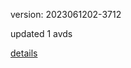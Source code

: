 version: 2023061202-3712

updated 1 avds

[details](https://github.com/0x74f917491bfa7ebfa379/ali_avd_db/blob/master/change_log/2023/06/12/02/3712.txt)